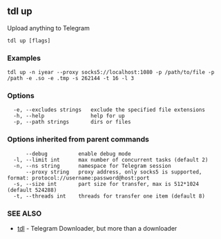 ## tdl up

Upload anything to Telegram

```
tdl up [flags]
```

### Examples

```
tdl up -n iyear --proxy socks5://localhost:1080 -p /path/to/file -p /path -e .so -e .tmp -s 262144 -t 16 -l 3
```

### Options

```
  -e, --excludes strings   exclude the specified file extensions
  -h, --help               help for up
  -p, --path strings       dirs or files
```

### Options inherited from parent commands

```
      --debug          enable debug mode
  -l, --limit int      max number of concurrent tasks (default 2)
  -n, --ns string      namespace for Telegram session
      --proxy string   proxy address, only socks5 is supported, format: protocol://username:password@host:port
  -s, --size int       part size for transfer, max is 512*1024 (default 524288)
  -t, --threads int    threads for transfer one item (default 8)
```

### SEE ALSO

* [tdl](tdl.md)	 - Telegram Downloader, but more than a downloader

